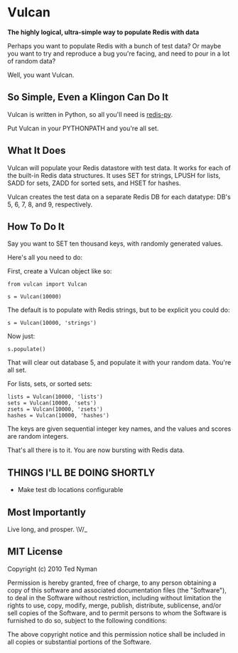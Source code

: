 Vulcan
======

**The highly logical, ultra-simple way to populate Redis with data**

Perhaps you want to populate Redis with a bunch of test data? Or maybe you want to try and reproduce a bug you're facing, and need to pour in a lot of random data?

Well, you want Vulcan.

So Simple, Even a Klingon Can Do It
---------------------------------------

Vulcan is written in Python, so all you'll need is [redis-py](http://github.com/andymccurdy/redis-py "redis-py").

Put Vulcan in your PYTHONPATH and you're all set.

What It Does
---------------

Vulcan will populate your Redis datastore with test data. It works for each of the built-in Redis data structures. It uses SET for strings, LPUSH for lists, SADD for sets, ZADD for sorted sets, and HSET for hashes.

Vulcan creates the test data on a separate Redis DB for each datatype: DB's 5, 6, 7, 8, and 9, respectively.

How To Do It
-------------

Say you want to SET ten thousand keys, with randomly generated values.

Here's all you need to do:

First, create a Vulcan object like so:

	from vulcan import Vulcan

	s = Vulcan(10000)

The default is to populate with Redis strings, but to be explicit you could do:

	s = Vulcan(10000, 'strings')

Now just:

	s.populate()

That will clear out database 5, and populate it with your random data. You're all set.

For lists, sets, or sorted sets:

	lists = Vulcan(10000, 'lists')
	sets = Vulcan(10000, 'sets')
	zsets = Vulcan(10000, 'zsets')
	hashes = Vulcan(10000, 'hashes')

The keys are given sequential integer key names, and the values and scores are random integers. 

That's all there is to it. You are now bursting with Redis data. 


THINGS I'LL BE DOING SHORTLY
-----------------------------

* Make test db locations configurable

Most Importantly
-----------------
Live long, and prosper. \V/_

MIT License
------------

Copyright (c) 2010 Ted Nyman

Permission is hereby granted, free of charge, to any person obtaining a copy of this software and associated documentation files (the "Software"), to deal in the Software without restriction, including without limitation the rights to use, copy, modify, merge, publish, distribute, sublicense, and/or sell copies of the Software, and to permit persons to whom the Software is furnished to do so, subject to the following conditions:

The above copyright notice and this permission notice shall be included in all copies or substantial portions of the Software.
